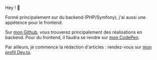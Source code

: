 Hey ! :wave:

Formé principalement sur du backend (PHP/Symfony), j'ai aussi une appétence pour le frontend.

Sur [mon Github](https://github.com/ahmedbrs), vous trouverez principalement des réalisations en backend.
Pour du frontend, il faudra se rendre sur [mon CodePen](https://codepen.io/ahmedbrs).

Par ailleurs, je commence la rédaction d'articles : rendez-vous sur [mon profil Dev.to](https://dev.to/ahmedbrs).